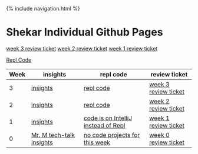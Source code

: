 {% include navigation.html %}

# Shekar Individual Github Pages

[week 3 review ticket](https://github.com/shekark642/M221p2-roopies/issues/47)
[week 2 review ticket](https://github.com/shekark642/M221p2-roopies/issues/36)
[week 1 review ticket](https://github.com/shekark642/M221p2-roopies/issues/29)

[Repl Code](https://replit.com/@shekark642)




Week | insights | repl code | review ticket 
-------------  | -------------- | -------------- | -------------- |
3  | [insights](https://shekark642.github.io/trimester3/sorting) | [repl code](https://replit.com/@shekark642/bubblesort#Main.java) | [week 3 review ticket](https://github.com/shekark642/M221p2-roopies/issues/47) |
2   | [insights](https://shekark642.github.io/trimester3/calcreview) | [repl code](https://replit.com/@shekark642/shekar-code#Calculator.java) | [week 2 review ticket](https://github.com/shekark642/M221p2-roopies/issues/43) |
1   | [insights](https://shekark642.github.io/trimester3/linklistreview) | [code is on IntelliJ instead of Repl](https://github.com/shekark642/trimester3/tree/main/java) | [week 1 review ticket](https://github.com/shekark642/M221p2-roopies/issues/36) |
0   | [Mr. M tech-talk insights](https://github.com/nighthawkcoders/nighthawk_csa/wiki/Tri-3:-Tech-Talk-0---Data-Structures) | [no code projects for this week](https://replit.com/@shekark642) | [week 0 review ticket](https://github.com/shekark642/M221p2-roopies/issues/29) |

